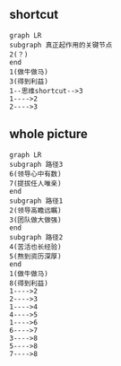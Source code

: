 ## shortcut
```mermaid
graph LR
subgraph 真正起作用的关键节点
2(？)
end
1(做牛做马)
3(得到利益)
1--思维shortcut-->3
1---->2
2---->3
```

## whole picture
```mermaid
graph LR
subgraph 路径3
6(领导心中有数)
7(提拔任人唯亲)
end
subgraph 路径1
2(领导高瞻远瞩)
3(团队做大做强)
end
subgraph 路径2
4(苦活也长经验)
5(熬到资历深厚)
end
1(做牛做马)
8(得到利益)
1---->2
2---->3
1---->4
4---->5
1---->6
6---->7
3---->8
5---->8
7---->8
```
